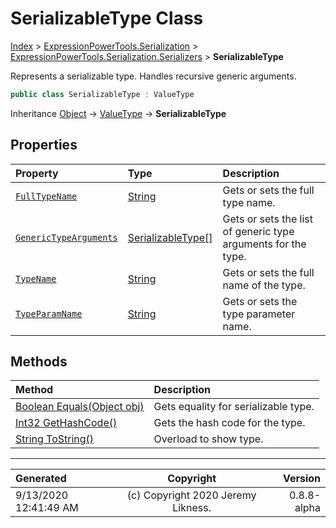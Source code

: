 ﻿# SerializableType Class

[Index](../index.md) > [ExpressionPowerTools.Serialization](ExpressionPowerTools.Serialization.a.md) > [ExpressionPowerTools.Serialization.Serializers](ExpressionPowerTools.Serialization.Serializers.n.md) > **SerializableType**

Represents a serializable type. Handles recursive generic arguments.

```csharp
public class SerializableType : ValueType
```

Inheritance [Object](https://docs.microsoft.com/dotnet/api/system.object) → [ValueType](https://docs.microsoft.com/dotnet/api/system.valuetype) → **SerializableType**

## Properties

| Property | Type | Description |
| :-- | :-- | :-- |
| [`FullTypeName`](ExpressionPowerTools.Serialization.Serializers.SerializableType.FullTypeName.prop.md) | [String](https://docs.microsoft.com/dotnet/api/system.string) | Gets or sets the full type name. |
| [`GenericTypeArguments`](ExpressionPowerTools.Serialization.Serializers.SerializableType.GenericTypeArguments.prop.md) | [SerializableType[]](ExpressionPowerTools.Serialization.Serializers.SerializableType.cs.md) | Gets or sets the list of generic type arguments for the type. |
| [`TypeName`](ExpressionPowerTools.Serialization.Serializers.SerializableType.TypeName.prop.md) | [String](https://docs.microsoft.com/dotnet/api/system.string) | Gets or sets the full name of the type. |
| [`TypeParamName`](ExpressionPowerTools.Serialization.Serializers.SerializableType.TypeParamName.prop.md) | [String](https://docs.microsoft.com/dotnet/api/system.string) | Gets or sets the type parameter name. |

## Methods

| Method | Description |
| :-- | :-- |
| [Boolean Equals(Object obj)](ExpressionPowerTools.Serialization.Serializers.SerializableType.Equals.m.md) | Gets equality for serializable type. |
| [Int32 GetHashCode()](ExpressionPowerTools.Serialization.Serializers.SerializableType.GetHashCode.m.md) | Gets the hash code for the type. |
| [String ToString()](ExpressionPowerTools.Serialization.Serializers.SerializableType.ToString.m.md) | Overload to show type. |

---

| Generated | Copyright | Version |
| :-- | :-: | --: |
| 9/13/2020 12:41:49 AM | (c) Copyright 2020 Jeremy Likness. | 0.8.8-alpha |
